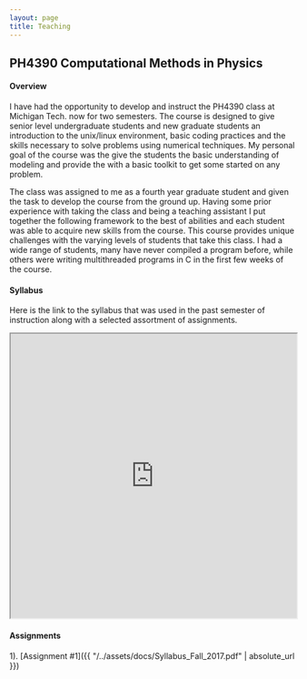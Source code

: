 ```yaml
---
layout: page
title: Teaching
---
```


## PH4390 Computational Methods in Physics

#### Overview
I have had the opportunity to develop and instruct the PH4390 class at Michigan Tech. now for two semesters.
The course is designed to give senior level undergraduate students and new graduate students an introduction to the unix/linux environment, basic coding practices and the skills necessary to solve problems using numerical techniques.
My personal goal of the course was the give the students the basic understanding of modeling and provide the with a basic toolkit to get some started on any problem.

The class was assigned to me as a fourth year graduate student and given the task to develop the course from the ground up.
Having some prior experience with taking the class and being a teaching assistant I put together the following framework to the best of abilities and each student was able to acquire new skills from the course.
This course provides unique challenges with the varying levels of students that take this class.
I had a wide range of students, many have never compiled a program before, while others were writing multithreaded programs in C in the first few weeks of the course.   


#### Syllabus
Here is the link to the syllabus that was used in the past semester of instruction along with a selected assortment of assignments.

<iframe src="https://kwaters4.github.io/assets/docs/Syllabus_Fall_2017.pdf" width="100%" height="500px"></iframe>

#### Assignments

1). [Assignment #1]({{ "/../assets/docs/Syllabus_Fall_2017.pdf" | absolute_url }})
